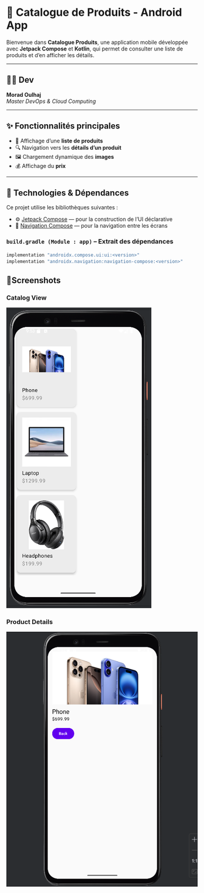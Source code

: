 # 📱 Catalogue de Produits - Android App

Bienvenue dans **Catalogue Produits**, une application mobile développée avec **Jetpack Compose** et **Kotlin**, qui permet de consulter une liste de produits et d’en afficher les détails.

---

## 👨‍💻 Dev

**Morad Oulhaj**  
_Master DevOps & Cloud Computing_

---

## ✨ Fonctionnalités principales

- 🛒 Affichage d’une **liste de produits**
- 🔍 Navigation vers les **détails d’un produit**
- 🖼️ Chargement dynamique des **images**
- 💰 Affichage du **prix** 

---

## 🧩 Technologies & Dépendances

Ce projet utilise les bibliothèques suivantes :

- ⚙️ [Jetpack Compose](https://developer.android.com/jetpack/compose) — pour la construction de l’UI déclarative
- 🧭 [Navigation Compose](https://developer.android.com/jetpack/compose/navigation) — pour la navigation entre les écrans

### `build.gradle (Module : app)` – Extrait des dépendances
```kotlin
implementation "androidx.compose.ui:ui:<version>"
implementation "androidx.navigation:navigation-compose:<version>"
```
## 🧩Screenshots

### Catalog View
![Catalog Screenshot](./screenshots/List.png)

### Product Details
![Product Details Screenshot](./screenshots/Item.png)
